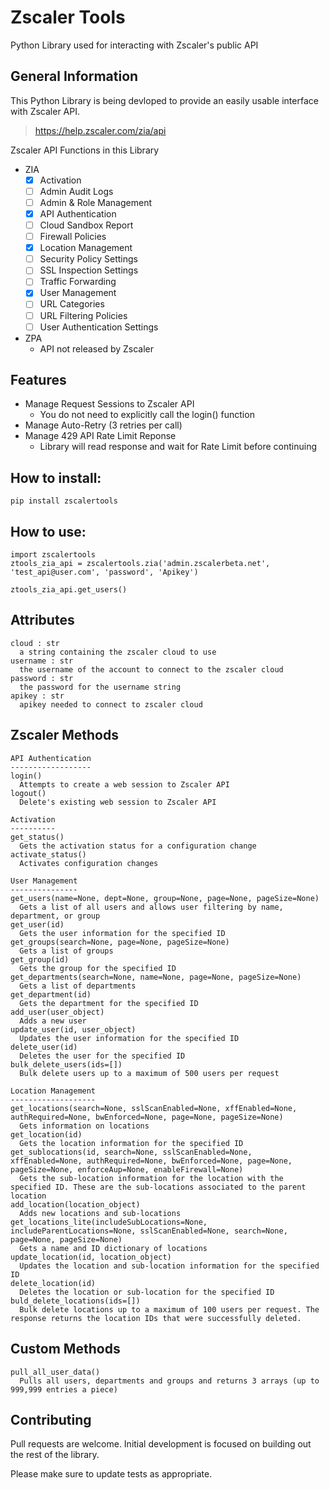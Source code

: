 # Zscaler Tools
Python Library used for interacting with Zscaler's public API

## General Information
This Python Library is being devloped to provide an easily usable interface with Zscaler API.  
> https://help.zscaler.com/zia/api

Zscaler API Functions in this Library
- ZIA
  - [x] Activation
  - [ ] Admin Audit Logs
  - [ ] Admin & Role Management
  - [x] API Authentication
  - [ ] Cloud Sandbox Report
  - [ ] Firewall Policies
  - [x] Location Management
  - [ ] Security Policy Settings
  - [ ] SSL Inspection Settings
  - [ ] Traffic Forwarding
  - [x] User Management
  - [ ] URL Categories
  - [ ] URL Filtering Policies
  - [ ] User Authentication Settings
- ZPA
  - API not released by Zscaler

## Features
- Manage Request Sessions to Zscaler API
  - You do not need to explicitly call the login() function
- Manage Auto-Retry (3 retries per call)
- Manage 429 API Rate Limit Reponse
  - Library will read response and wait for Rate Limit before continuing

## How to install:
```
pip install zscalertools
```

## How to use:
```
import zscalertools
ztools_zia_api = zscalertools.zia('admin.zscalerbeta.net', 'test_api@user.com', 'password', 'Apikey')

ztools_zia_api.get_users()
```

  
  Attributes
  ----------
  ```
  cloud : str
    a string containing the zscaler cloud to use
  username : str
    the username of the account to connect to the zscaler cloud
  password : str
    the password for the username string
  apikey : str
    apikey needed to connect to zscaler cloud
  ```
  Zscaler Methods
  ---------------

    API Authentication
    ------------------
    login()
      Attempts to create a web session to Zscaler API
    logout()
      Delete's existing web session to Zscaler API
    
    Activation
    ----------
    get_status()
      Gets the activation status for a configuration change
    activate_status()
      Activates configuration changes

    User Management
    ---------------
    get_users(name=None, dept=None, group=None, page=None, pageSize=None)
      Gets a list of all users and allows user filtering by name, department, or group
    get_user(id)
      Gets the user information for the specified ID
    get_groups(search=None, page=None, pageSize=None)
      Gets a list of groups
    get_group(id)
      Gets the group for the specified ID
    get_departments(search=None, name=None, page=None, pageSize=None)
      Gets a list of departments
    get_department(id)
      Gets the department for the specified ID
    add_user(user_object)
      Adds a new user
    update_user(id, user_object)
      Updates the user information for the specified ID
    delete_user(id)
      Deletes the user for the specified ID
    bulk_delete_users(ids=[])
      Bulk delete users up to a maximum of 500 users per request
    
    Location Management
    -------------------
    get_locations(search=None, sslScanEnabled=None, xffEnabled=None, authRequired=None, bwEnforced=None, page=None, pageSize=None)
      Gets information on locations
    get_location(id)
      Gets the location information for the specified ID
    get_sublocations(id, search=None, sslScanEnabled=None, xffEnabled=None, authRequired=None, bwEnforced=None, page=None, pageSize=None, enforceAup=None, enableFirewall=None)
      Gets the sub-location information for the location with the specified ID. These are the sub-locations associated to the parent location
    add_location(location_object)
      Adds new locations and sub-locations
    get_locations_lite(includeSubLocations=None, includeParentLocations=None, sslScanEnabled=None, search=None, page=None, pageSize=None)
      Gets a name and ID dictionary of locations
    update_location(id, location_object)
      Updates the location and sub-location information for the specified ID
    delete_location(id)
      Deletes the location or sub-location for the specified ID
    buld_delete_locations(ids=[])
      Bulk delete locations up to a maximum of 100 users per request. The response returns the location IDs that were successfully deleted.

  Custom Methods
  --------------
  ```
  pull_all_user_data()
    Pulls all users, departments and groups and returns 3 arrays (up to 999,999 entries a piece)
  ```

## Contributing
Pull requests are welcome.  Initial development is focused on building out the rest of the library.

Please make sure to update tests as appropriate.